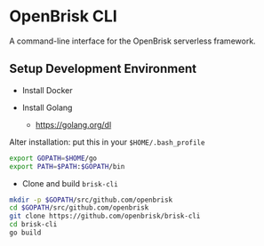 # OpenBrisk CLI
A command-line interface for the OpenBrisk serverless framework.

## Setup Development Environment

- Install Docker

- Install Golang
  - https://golang.org/dl

Alter installation: put this in your `$HOME/.bash_profile`

```bash
export GOPATH=$HOME/go
export PATH=$PATH:$GOPATH/bin
```

- Clone and build `brisk-cli`

```bash
mkdir -p $GOPATH/src/github.com/openbrisk
cd $GOPATH/src/github.com/openbrisk
git clone https://github.com/openbrisk/brisk-cli
cd brisk-cli
go build
```
